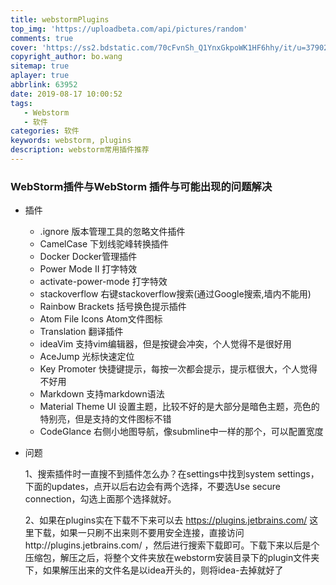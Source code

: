```yaml
---
title: webstormPlugins
top_img: 'https://uploadbeta.com/api/pictures/random'
comments: true
cover: 'https://ss2.bdstatic.com/70cFvnSh_Q1YnxGkpoWK1HF6hhy/it/u=3790211540,860916268&fm=26&gp=0.jpg'
copyright_author: bo.wang
sitemap: true
aplayer: true
abbrlink: 63952
date: 2019-08-17 10:00:52
tags: 
   - Webstorm 
   - 软件
categories: 软件
keywords: webstorm, plugins
description: webstorm常用插件推荐
---
```



### WebStorm插件与WebStorm 插件与可能出现的问题解决

- 插件
    - .ignore 版本管理工具的忽略文件插件
    - CamelCase 下划线驼峰转换插件
    - Docker Docker管理插件
    - Power Mode II 打字特效
    - activate-power-mode 打字特效
    - stackoverflow 右键stackoverflow搜索(通过Google搜索,墙内不能用)
    - Rainbow Brackets 括号换色提示插件
    - Atom File Icons Atom文件图标
    - Translation 翻译插件
    - ideaVim 支持vim编辑器，但是按键会冲突，个人觉得不是很好用
    - AceJump 光标快速定位
    - Key Promoter 快捷键提示，每按一次都会提示，提示框很大，个人觉得不好用
    - Markdown 支持markdown语法
    - Material Theme UI 设置主题，比较不好的是大部分是暗色主题，亮色的特别亮，但是支持的文件图标不错
    - CodeGlance 右侧小地图导航，像submline中一样的那个，可以配置宽度
    
- 问题

    1、搜索插件时一直搜不到插件怎么办？在settings中找到system settings，下面的updates，点开以后右边会有两个选择，不要选Use secure connection，勾选上面那个选择就好。

    2、如果在plugins实在下载不下来可以去 https://plugins.jetbrains.com/ 这里下载，如果一只刷不出来则不要用安全连接，直接访问http://plugins.jetbrains.com/ ，然后进行搜索下载即可。下载下来以后是个压缩包，解压之后，将整个文件夹放在webstorm安装目录下的plugin文件夹下，如果解压出来的文件名是以idea开头的，则将idea-去掉就好了
